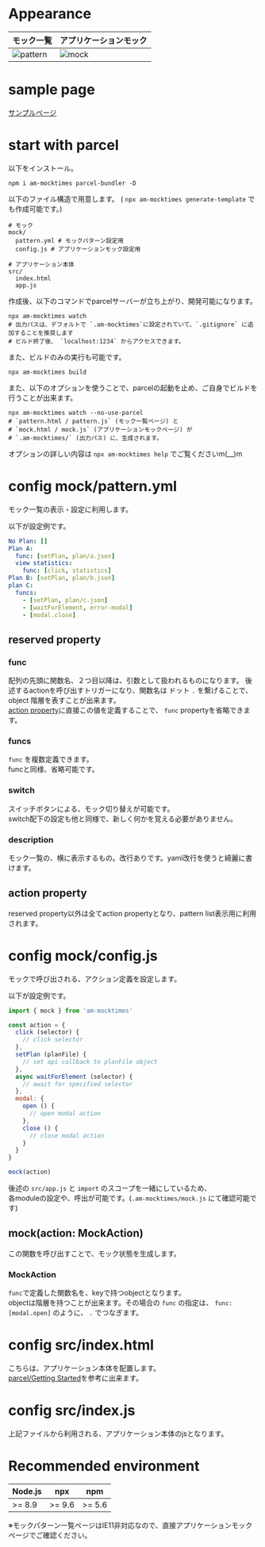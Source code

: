 # Appearance

| モック一覧 | アプリケーションモック |
| --- | --- |
| ![pattern](https://ampcpmgp.github.io/am-mocktimes/images/am-mocktimes-pattern.gif) | ![mock](https://ampcpmgp.github.io/am-mocktimes/images/am-mocktimes-mock.gif) |

# sample page
[サンプルページ](https://ampcpmgp.github.io/am-mocktimes/docs/mock.html?__amMocktimes__=%255B%255B%2522setFullSettings%2522%255D%255D)

# start with parcel
以下をインストール。  

```
npm i am-mocktimes parcel-bundler -D
```

以下のファイル構造で用意します。  ( `npx am-mocktimes generate-template` でも作成可能です。)

```shell
# モック
mock/
  pattern.yml # モックパターン設定用
  config.js # アプリケーションモック設定用

# アプリケーション本体
src/
  index.html
  app.js
```

作成後、以下のコマンドでparcelサーバーが立ち上がり、開発可能になります。  

```shell
npx am-mocktimes watch
# 出力パスは、デフォルトで `.am-mocktimes`に設定されていて、`.gitignore` に追加することを推奨します
# ビルド終了後、 `localhost:1234` からアクセスできます。
```


また、ビルドのみの実行も可能です。
```shell
npx am-mocktimes build
```

また、以下のオプションを使うことで、parcelの起動を止め、ご自身でビルドを行うことが出来ます。
```shell
npx am-mocktimes watch --no-use-parcel
# `pattern.html / pattern.js` (モック一覧ページ) と
# `mock.html / mock.js` (アプリケーションモックページ) が
# `.am-mocktimes/` (出力パス) に、生成されます。
```

オプションの詳しい内容は `npx am-mocktimes help` でご覧くださいm(__)m

# config mock/pattern.yml
モック一覧の表示・設定に利用します。  

以下が設定例です。
```yaml
No Plan: []
Plan A:
  func: [setPlan, plan/a.json]
  view statistics:
    func: [click, statistics]
Plan B: [setPlan, plan/b.json]
plan C:
  funcs:
    - [setPlan, plan/c.json]
    - [waitForElement, error-modal]
    - [modal.close]
```

## reserved property
### func
配列の先頭に関数名、２つ目以降は、引数として扱われるものになります。
後述するactionを呼び出すトリガーになり、関数名は ドット `.` を繋げることで、object 階層を表すことが出来ます。  
[action property](#action-property)に直接この値を定義することで、 `func` propertyを省略できます。


### funcs
`func` を複数定義できます。  
funcと同様、省略可能です。

### switch
スイッチボタンによる、モック切り替えが可能です。  
switch配下の設定も他と同様で、新しく何かを覚える必要がありません。

### description
モック一覧の、横に表示するもの。改行ありです。yaml改行を使うと綺麗に書けます。  

## action property
reserved property以外は全てaction propertyとなり、pattern list表示用に利用されます。

# config mock/config.js
モックで呼び出される、アクション定義を設定します。  

以下が設定例です。
```js
import { mock } from 'am-mocktimes'

const action = {
  click (selector) {
    // click selector
  },
  setPlan (planFile) {
    // set api callback to planFile object
  },
  async waitForElement (selector) {
    // await for specified selector
  },
  modal: {
    open () {
      // open modal action
    },
    close () {
      // close modal action
    }
  }
}

mock(action)
```

後述の `src/app.js` と `import` のスコープを一緒にしているため、  
各moduleの設定や、呼出が可能です。(`.am-mocktimes/mock.js` にて確認可能です)

## mock(action: MockAction)
この関数を呼び出すことで、モック状態を生成します。

### MockAction
`func`で定義した関数名を、keyで持つobjectとなります。  
objectは階層を持つことが出来ます。その場合の `func` の指定は、 `func: [modal.open]` のように、 `.` でつなぎます。

# config src/index.html
こちらは、アプリケーション本体を配置します。  
[parcel/Getting Started](https://parceljs.org/getting_started.html)を参考に出来ます。

# config src/index.js
上記ファイルから利用される、アプリケーション本体のjsとなります。  


# Recommended environment

| Node.js | npx | npm |
| --- | --- | --- |
| >= 8.9 | >= 9.6 | >= 5.6 |

※モックパターン一覧ページはIE11非対応なので、直接アプリケーションモックページでご確認ください。
